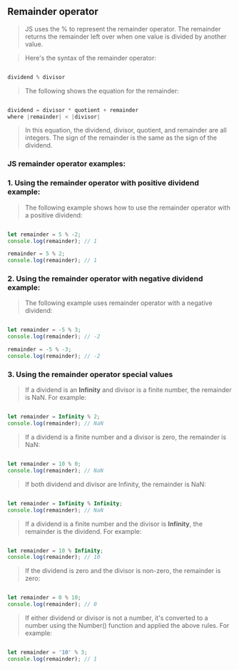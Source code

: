 ## Remainder operator

> JS uses the % to represent the remainder operator. The remainder returns the remainder left over when one value is divided by another value.

> Here's the syntax of the remainder operator:

```js

dividend % divisor

```

> The following shows the equation for the remainder:

```js

dividend = divisor * quotient + remainder
where |remainder| < |divisor|

```

> In this equation, the dividend, divisor, quotient, and remainder are all integers. The sign of the remainder is the same as the sign of the dividend.

### JS remainder operator examples:

### 1. Using the remainder operator with positive dividend example:

> The following example shows how to use the remainder operator with a positive dividend:

```js

let remainder = 5 % -2;
console.log(remainder); // 1

remainder = 5 % 2;
console.log(remainder); // 1

```

### 2. Using the remainder operator with negative dividend example:

> The following example uses remainder operator with a negative dividend:

```js

let remainder = -5 % 3;
console.log(remainder); // -2

remainder = -5 % -3;
console.log(remainder); // -2

```

### 3. Using the remainder operator special values

> If a dividend is an __Infinity__ and divisor is a finite number, the remainder is NaN. For example:

```js

let remainder = Infinity % 2;
console.log(remainder); // NaN

```

> If a dividend is a finite number and a divisor is zero, the remainder is NaN:

```js

let remainder = 10 % 0;
console.log(remainder); // NaN

```

> If both dividend and divisor are Infinity, the remainder is NaN:

```js

let remainder = Infinity % Infinity;
console.log(remainder); // NaN

```

> If a dividend is a finite number and the divisor is __Infinity__, the remainder is the dividend. For example:

```js

let remainder = 10 % Infinity;
console.log(remainder); // 10

```

> If the dividend is zero and the divisor is non-zero, the remainder is zero:

```js

let remainder = 0 % 10;
console.log(remainder); // 0

```

> If either dividend or divisor is not a number, it's converted to a number using the Number() function and applied the above rules. For example:

```js

let remainder = '10' % 3;
console.log(remainder); // 1

```


